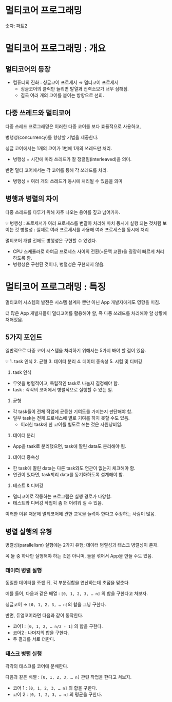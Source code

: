 # 멀티코어 프로그래밍

숫자: 파트2

# 멀티코어 프로그래밍 : 개요

## 멀티코어의 등장

- 컴퓨터의 진화 : 싱글코어 프로세서 ⇒ 멀티코어 프로세서
    - 싱글코어의 클럭만 늘리면 발열과 전력소모가 너무 심해짐.
    - 결국 여러 개의 코어를 붙이는 방향으로 선회.

## 다중 쓰레드와 멀티코어

다중 쓰레드 프로그래밍은 이러한 다중 코어를 보다 효율적으로 사용하고,

병행성(concurrency)를 향상할 기법을 제공한다.

싱글 코어에서는 1개의 코어가 1번에 1개의 쓰레드만 처리.

- 병행성 = 시간에 따라 쓰레드가 잘 정렬됨(interleaved)을 의미.

반면 멀티 코어에서는 각 코어를 통해 각 쓰레드를 처리.

- 병행성 = 여러 개의 쓰레드가 동시에 처리될 수 있음을 의미

## 병행과 병렬의 차이

다중 쓰레드를 다루기 위해 자주 나오는 용어를 짚고 넘어가자.

<aside>
💡 병행성 : 프로세서가 여러 프로세스를 번갈아 처리해 마치 동시에 실행 되는 것처럼 보이는 것
병렬성 : 실제로 여러 프로세서를 사용해 여러 프로세스를 동시에 처리

</aside>

멀티코어 개발 전에도 병행성은 구현할 수 있었다.

- CPU 스케쥴러로 하여금 프로세스 사이의 전환(=문맥 교환)을 굉장히 빠르게 처리하도록 함.
- 병행성은 구현된 것이나, 병렬성은 구현되지 않음.

# 멀티코어 프로그래밍 : 특징

멀티코어 시스템의 발전은 시스템 설계자 뿐만 아닌 App 개발자에게도 영향을 미침.

더 많은 App 개발자들이 멀티코어를 활용해야 할, 즉 다중 쓰레드를 처리해야 할 상황에 처해있음.

## 5가지 포인트

일반적으로 다중 코어 시스템을 처리하기 위해서는 5가지 봐야 할 점이 있음.

<aside>
💡 1. task 인식
2. 균형
3. 데이터 분리
4. 데이터 종속성
5. 시험 및 디버깅

</aside>

1. task 인식
- 무엇을 병렬적이고, 독립적인 task로 나눌지 결정해야 함.
- task : 각각의 코어에서 병렬적으로 실행할 수 있는 일.

1. 균형
- 각 task들이 전체 작업에 균등한 기여도를 가지는지 판단해야 함.
- 일부 task는 전체 프로세스에 별로 기여를 하지 못할 수도 있음.
    - 이러한 task에 한 코어를 별도로 쓰는 것은 자원낭비임.

1. 데이터 분리
- App을 task로 분리했으면, task에 딸린 data도 분리해야 됨.

1. 데이터 종속성
- 한 task에 딸린 data는 다른 task와도 연관이 없는지 체크해야 함.
- 연관이 있다면, task끼리 data를 동기화하도록 설계해야 함.

1. 테스트 & 디버깅
- 멀티코어로 작동하는 프로그램은 실행 경로가 다양함.
- 테스트와 디버깅 작업이 좀 더 어려워 질 수 있음.

이러한 이유 때문에 멀티코어에 관한 교육을 늘려야 한다고 주장하는 사람이 많음.

## 병렬 실행의 유형

병렬성(parallelism) 실행에는 2가지 유행; 데이터 병렬성과 태스크 병렬성이 존재.

꼭 둘 중 하나만 실행해야 하는 것은 아니며, 둘을 섞어서 App을 만들 수도 있음.

### 데이터 병렬 실행

동일한 데이터를 쪼갠 뒤, 각 부분집합을 연산하는데 초점을 맞춘다.

예를 들어, 다음과 같은 배열 : `[0, 1, 2, 3, … n]` 의 합을 구한다고 쳐보자.

싱글코어 ⇒ `[0, 1, 2, 3, … n]`의 합을 그냥 구한다.

반면, 듀얼코어라면 다음과 같이 동작한다.

- 코어1 : `[0, 1, 2, … n/2 - 1]` 의 합을 구한다.
- 코어2 : 나머지의 합을 구한다.
- 두 결과를 서로 더한다.

### 태스크 병렬 실행

각각의 태스크를 코어에 분배한다.

다음과 같은 배열 : `[0, 1, 2, 3, … n]` 관련 작업을 한다고 쳐보자.

- 코어 1 : `[0, 1, 2, 3, … n]` 의 합을 구한다.
- 코어 2 : `[0, 1, 2, 3, … n]` 의 평균을 구한다.